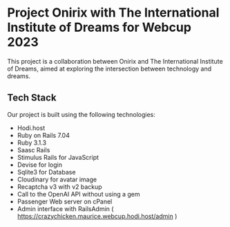 

# Project Onirix with The International Institute of Dreams for Webcup 2023

This project is a collaboration between Onirix and The International Institute of Dreams, aimed at exploring the intersection between technology and dreams.

## Tech Stack

Our project is built using the following technologies:
- Hodi.host
- Ruby on Rails 7.04
- Ruby 3.1.3
- Saasc Rails
- Stimulus Rails for JavaScript
- Devise for login
- Sqlite3 for Database
- Cloudinary for avatar image
- Recaptcha v3 with v2 backup
- Call to the OpenAI API without using a gem
- Passenger Web server on cPanel
- Admin interface with RailsAdmin ( https://crazychicken.maurice.webcup.hodi.host/admin )


